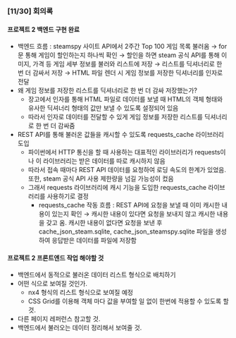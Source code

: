 ### [11/30] 회의록

#### 프로젝트 2 백엔드 구현 완료
- 백엔드 흐름 : steamspy 사이트 API에서 2주간 Top 100 게임 목록 불러옴 → for문 통해 게임이 할인하는지 하나씩 확인 → 할인을 하면 steam 공식 API를 통해 이미지, 가격 등 게임 세부 정보를 불러와 리스트에 저장 → 리스트를 딕셔너리로 한 번 더 감싸서 저장 → HTML 파일 렌더 시 게임 정보를 저장한 딕셔너리를 인자로 전달
- 왜 게임 정보를 저장한 리스트를 딕셔너리로 한 번 더 감싸 저장했는가?
  - 장고에서 인자를 통해 HTML 파일로 데이터를 보낼 때 HTML의 객체 형태와 유사한 딕셔너리 형태의 값만 보낼 수 있도록 설정되어 있음
  - 따라서 인자로 데이터를 전달할 수 있게 게임 정보를 저장한 리스트를 딕셔너리로 한 번 더 감싸줌
- REST API를 통해 불러온 값들을 캐시할 수 있도록 requests_cache 라이브러리 도입
  - 파이썬에서 HTTP 통신을 할 때 사용하는 대표적인 라이브러리가 requests이나 이 라이브러리는 받은 데이터를 따로 캐시하지 않음
  - 따라서 접속 때마다 REST API 데이터를 요청하여 로딩 속도의 한계가 있었음. 또한, steam 공식 API 사용 제한량을 넘길 가능성이 컸음
  - 그래서 requests 라이브러리에 캐시 기능을 도입한 requests_cache 라이브러리를 사용하기로 결정
    - requests_cache 작동 흐름 : REST API에 요청을 보낼 때 이미 캐시한 내용이 있는지 확인 → 캐시한 내용이 있다면 요청을 보내지 않고 캐시한 내용을 갖고 옴. 캐시한 내용이 없다면 요청을 보낸 후 cache_json_steam.sqlite, cache_json_steamspy.sqlite 파일을 생성하여 응답받은 데이터를 파일에 저장함 
  
#### 프로젝트 2 프론트엔드 작업 해야할 것
  - 백엔드에서 동적으로 불러온 데이터 리스트 형식으로 배치하기
  - 어떤 식으로 보여질 것인가.
      - nx4 형식의 리스트 형식으로 보여질 예정
      - CSS Grid를 이용해 객체 마다 값을 부여할 일 없이 한번에 적용할 수 있도록 할 것.
  - 다른 페이지 레퍼런스 참고할 것.
  - 백엔드에서 불러오는 데이터 정리해서 보여줄 것.
